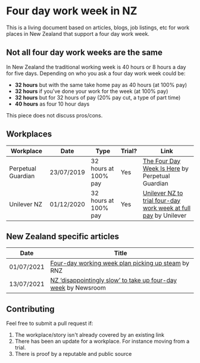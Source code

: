 # Four day work week in NZ
This is a living document based on articles, blogs, job listings, etc for work places in New Zealand that support a four day work week.

## Not all four day work weeks are the same
In New Zealand the traditional working week is 40 hours or 8 hours a day for five days. Depending on who you ask a four day work week could be:
- **32 hours** but with the same take home pay as 40 hours (at 100% pay)
- **32 hours** if you've done your work for the week (at 100% pay)
- **32 hours** but for 32 hours of pay (20% pay cut, a type of part time)
- **40 hours** as four 10 hour days

This piece does not discuss pros/cons.

## Workplaces

|Workplace|Date|Type|Trial?|Link|
|--|--|--|--|--|
| Perpetual Guardian | 23/07/2019 | 32 hours at 100% pay | Yes | [The Four Day Week Is Here](https://www.perpetualguardian.co.nz/the-four-day-week-is-here/) by Perpetual Guardian |
| Unilever NZ | 01/12/2020 | 32 hours at 100% pay | Yes | [Unilever NZ to trial four-day work week at full pay](https://www.unilever.com.au/news/press-releases/2020/unilever-nz-to-trial-four-day-work-week-at-full-pay/) by Unilever |

## New Zealand specific articles

| Date | Title |
|-----|---|
|01/07/2021| [Four-day working week plan picking up steam](https://www.rnz.co.nz/national/programmes/sunday/audio/2018806342/four-day-working-week-plan-picking-up-steam) by RNZ |
|13/07/2021| [NZ ‘disappointingly slow’ to take up four-day week](https://www.newsroom.co.nz/disappointingly-slow-uptake-of-4-day-week) by Newsroom |

## Contributing
Feel free to submit a pull request if:  
1. The workplace/story isn't already covered by an existing link
2. There has been an update for a workplace. For instance moving from a trial. 
3. There is proof by a reputable and public source
